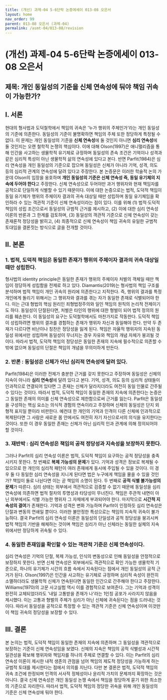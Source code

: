 ```yaml
---
title: (개선) 과제-04 5-6단락 논증에세이 013-08 오은서
layout: home
nav_order: 99
parent: 013-08 오은서 (과제-04)
permalink: /asmt-04/013-08/revision
---
```


# (개선) 과제-04 5-6단락 논증에세이 013-08 오은서 

## 제목: 개인 동일성의 기준을 신체 연속성에 둬야 책임 귀속이 가능한가?

## I. 서론

현대의 형사법과 도덕철학에서 책임의 귀속은 '누가 행위의 주체인가'라는 개인 동일성의 기준에 의존한다. 동일성의 기준이 불명확하면 책임의 주체 또한 정당하게 특정될 수 없다. 이 문제는 개인 동일성의 기준을 **신체 연속성**에 둘 것인지 아니면 **심리 연속성**에 둘 것인지는 오랜 철학적 논쟁의 핵심이다. 이에 대해 Olson(1997)은 애니멀리즘을 통해 인간을 사고하는 생물학적 유기체로 규정하며 동일성의 존속 조건은 기억이나 성격과 같은 심리적 특성이 아닌 생물학적 삶의 연속성에 있다고 본다. 반면 Parfit(1984)은 심리 연속성을 개인 동일성의 기준으로 잡으며 동일성은 신체가 아니라 기억, 성격, 의도 등의 심리적 관계의 연속성에 달려 있다고 주장한다. 본 논증문은 이러한 학술적 논의 가운데 Olson의 입장을 옹호하며 **개인 동일성의 기준은 신체 연속성 즉, 동일 유기체의 지속에 두어야 한다**고 주장한다. 신체 연속성으로 두어야만 과거 행위자와 현재 책임자를 공적으로 단일하게 식별할 수 있기 때문이다. 이에 대한 논증으로는 법적, 도덕적 책임이 동일 유기체가 행위의 주체이자 결과의 귀속 대상일 때만 성립하며 동일 유기체임을 확인하라 수 있는 객관적 기준이 신체 연속성이라는 점이 있다. 이를 위해 (1) 법적·도덕적 책임의 성립 조건으로서 동일성의 규범적 근거를 제시하고, (2) 이에 대한 심리 연속성 이론의 반론과 그 한계를 검토하며, (3) 동일성의 객관적 기준으로 신체 연속성이 갖는 존재론적 정당성을 밝히고, (4) 최종적으로 신체 연속성이 책임 귀속의 유일한 규범적 토대임을 결론짓는 방식으로 글을 전개할 것이다.

## II. 본론

### 1. 법적, 도덕적 책임은 동일한 존재가 행위의 주체이자 결과의 귀속 대상일 때만 성립한다.

형사법의 identity principle은 동일한 존재가 행위의 주체이자 처벌의 객체일 때만 책임이 정당하게 성립함을 전제로 하고 있다. Diamantis(2019)는 형사법의 책임 구조를 분석하며 법적 책임이 개인 귀속의 원리에 의존한다고 지적한다. 즉, 행위의 결과를 특정 개인에게 돌리기 위해서는 그 행위자와 결과를 겪는 자가 동일한 존재로 식별되어야 한다. 이는 근대 형법의 핵심 원리인 죄형법정주의와 일인 책임의 원칙의 논리적 전제이기도 하다. 동일성이 단절된다면, 처벌은 타인의 행위에 대한 형벌이 되어 법적 정의의 원리를 훼손한다. 이 동일성의 요구는 도덕철학에서도 마찬가지로 작동한다. 도덕적 책임이 성립하려면 행위의 결과를 경험하는 존재가 행위자 자신과 동일해야 한다. 만약 두 존재가 다르다면 비난이나 칭찬은 정당성을 잃게 된다. 책임은 자율적 행위자의 지속된 동일성 위에서만 성립하며 동일성이 무너지는 경우 자유와 책임의 개념 자체가 붕괴될 것이다. 따라서 법적, 도덕적 책임의 정당성은 동일한 존재의 지속에 필수적으로 의존할 수밖에 없으며 동일성의 단절은 책임의 개념을 무의미하게 만든다.

### 2. 반론 : 동일성은 신체가 아닌 심리적 연속성에 달려 있다.

Parfit(1984)은 이러한 전제가 충분한 근거를 갖지 못한다고 주장하며 동일성은 신체의 지속이 아니라 **심리 연속성**에 달려 있다고 본다. 기억, 성격, 의도 등의 심리적 상태들이 인과적으로 연결되어 있다면 그 존재는 신체가 달라지더라도 여전히 동일 인물로 간주될 수 있다는 것이다. 따라서 법적, 도덕적 책임이 동일한 존재의 지속에 의존한다는 논증은 그 동일한 존재의 의미를 신체 연속성으로 제한함으로써 근거를 잃는다. Parfit은 동일성을 구성하는 핵심 요소는 의식적 경험의 연속이라고 주장하며 신체의 동일성은 단지 외형적 표지일 뿐이라 비판한다. 예컨대 한 개인의 기억과 인격이 다른 신체에 인과적으로 복제된다면 그 사람은 새로운 몸 안에서도 여전히 자기 자신으로서의 의식을 유지한다는 것이다. 또한 이 경우 동일한 존재는 신체가 아닌 심리적 인과 관계에 의해 정의되어야 할 것이다.

### 3. 재반박 : 심리 연속성은 책임의 공적 정당성과 지속성을 보장하지 못한다.

그러나 Parfit의 심리 연속성 이론은 법적, 도덕적 책임이 요구하는 공적 정당성을 충족시키지 못한다. 첫 번째로 **복제 가능성의 문제**가 있다. 기억과 성격은 정보로 복제될 수 있으므로 한 개인의 심리적 패턴이 여러 존재에게 동시에 주입될 수 있을 것이다. 이 경우 둘 다 동일한 심리 연속성을 지니게 된다면 법은 누구에게 책임을 물을 수 있을 것인가? 책임이 둘로 나뉜다면 이는 곧 책임의 소명이 된다. 두 번째로 **공적 식별 불가능성의 문제**가 따른다. 심리 상태는 외부에서 객관적으로 검증할 수 없기 때문에 동일성을 심리 연속성에 의존하면 법적 절차의 투명성과 타당성이 무너진다. 책임은 주관적 내면이 아닌 외부에서도 식별 가능한 행위자 그 자체에게 부과되어야 한다. 마지막으로 **시간적 지속성의 결여**가 존재한다. 기억과 성격은 변화 가능하며 Parfit이 인정하듯 심리 연속성은 단절과 변동의 연쇄일 뿐이다. 이러한 불안정한 특성으로는 책임의 지속적 귀속이 불가능하다. 결국 Parfit의 심리 연속성 이론은 동일성의 단일성과 공적 정당성을 붕괴시켜 법적 책임의 기반을 해체하는 것이며 책임은 심리가 아닌 신체라는 동일한 실체의 지속 위에서만 정당하게 귀속될 수 있다.

### 4. 동일한 존재임을 확인할 수 있는 객관적 기준은 신체 연속성이다.

심리 연속성은 기억의 단절, 복제 가능성, 인식의 변동성으로 인해 동일성을 안정적으로 보장하지 못한다. 반면 신체 연속성은 외부에서도 객관적으로 확인 가능한 생물학적 기준으로, 하나의 유기체가 시간의 흐름 속에서 지속된다는 점에서 개인 동일성의 공적 근거가 된다. Olson(1997)은 인간을 사고하는 유기체로 규정하며 심리적 속성이 완전히 소멸하더라도 생물학적 신체가 연속된다면 동일한 인간으로 간주해야 한다고 주장한다. Williams(1970)의 고문 사고실험 역시 이를 경험적으로 보여준다. 그는 기억과 성격이 완전히 교체되었더라도 '내일 고통받을 존재가 나'라는 1인칭 공포가 사라지지 않음을 제시했다. 이는 고통과 형벌의 주체가 심리가 아닌 신체에 귀속된다는 점을 드러내는 것이다. 따라서 동일성을 공적으로 특정할 수 있는 객관적 기준은 신체 연속성이며 이것만이 책임 귀속의 정당성을 보장할 수 있다.

## III. 결론

본 논의는 법적, 도덕적 책임이 동일한 존재의 지속에 의존하며 그 동일성을 객관적으로 보장하는 기준이 신체 연속성임을 보였다. 신체의 지속은 책임의 공적 식별성과 시간적 일관성을 확보해 행위자와 책임자를 하나의 주체로 연결할 수 있다. 이는 Parfit의 심리 연속성 이론이 제시한 내적 생존의 관점을 넘어 책임의 제도적 정당성을 가능하게 하는 규범적 토대를 제시한다는 점에서 의의를 지닌다. 다만 본 결론은 법적, 도덕적 책임의 귀속 조건에 한정되며 인격의 서사적 정체성이나 윤리적 가치의 문제까지 확장하는 것은 아니다. 결국 신체 연속성은 개인 동일성 논쟁 속에서 책임을 정당하게 묻기 위한 최소한의 기준으로 자리한다. 따라서 법적, 도덕적 책임의 정당한 귀속을 위해 개인 동일성의 기준은 신체 연속성에 둬야 한다.